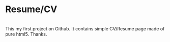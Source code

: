 # Resume/CV
<br>
This my first project on Github.
It contains simple CV/Resume page made of pure html5.
Thanks.
